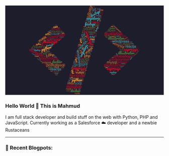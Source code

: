 ![alt text](images/skill-set.jpg)
### Hello World 👋 This is Mahmud 
I am full stack developer and build stuff on the web with Python, PHP and JavaScript. Currently working as a Salesforce ☁️ developer and a newbie Rustaceans

---
### 📝 Recent Blogpots:
<!-- BLOG-POST-LIST:START -->
<!-- BLOG-POST-LIST:END -->


<!--
**ganmahmud/ganmahmud** is a ✨ _special_ ✨ repository because its `README.md` (this file) appears on your GitHub profile.

Here are some ideas to get you started:

- 🔭 I’m currently working on ...
- 🌱 I’m currently learning ...
- 👯 I’m looking to collaborate on ...
- 🤔 I’m looking for help with ...
- 💬 Ask me about ...
- 📫 How to reach me: ...
- 😄 Pronouns: ...
- ⚡ Fun fact: ...
-->
